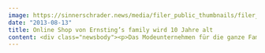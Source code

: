 ```yaml
---
image: https://sinnerschrader.news/media/filer_public_thumbnails/filer_public/8c/9f/8c9f0d7f-0357-4480-9452-ddba22a61c75/varfoldersdjk8pxf42x64d8fxslz8jcc8fc0000gnttmp9b8tum__480x288_q85_crop_subsampling-2_upscale.jpg
date: "2013-08-13"
title: Online Shop von Ernsting’s family wird 10 Jahre alt
content: <div class="newsbody"><p>Das Modeunternehmen für die ganze Familie krönt mit einer Community-Kampagne den Erfolg des Vertriebskanals. Create your Famy. Die Idee haben Ernsting's family und Commerce Plus gemeinsam erarbeitet und umgesetzt.</p><p dir="ltr" id="docs-internal-guid-39aedbde-76b0-18bf-6035-6d36370f0ab9">Der Online Shop von Ernsting’s family unter <a href="http&#58;//www.ernstings-family.de">www.ernstings-family.de</a> feiert in diesem Jahr sein 10-jähriges Bestehen. Und das hat auch seinen Grund. Der Shop entwickelte sich in den letzten Jahren zu einem der wichtigsten Vertriebskanäle der Marke Ernsting’s family. 2003 mit lediglich acht Artikeln gestartet, werden heute über den Online Shop im Durchschnitt monatlich rund 600.000 Artikel versendet. Neben der positiven Entwicklung als Absatzkanal, hat sich der Online Shop vor allem auch für Kundenbindungsmaßnahmen etabliert. So zählt der Online Shop heute einen hohen Anteil an Stammkunden, d. h. Kunden die regelmäßig bestellen, besondere Angebote und Aktionen wahrnehmen und so eine starke Identifikation mit der Markenwelt von Ernsting’s family erleben. Eine konsequente Verfolgung der Ziele Absatzerhöhung und Kundenbindung führten zu diesem Erfolg. Die E-Commerce Agentur Commerce Plus unterstützt Ernsting's family bei seinem Online Shop seit 2009.</p><p dir="ltr"><a href="http&#58;//aktionen.ernstings-family.de/10-Jahre" target="_blank">http&#58;//aktionen.ernstings-family.de/10-Jahre</a></p><p dir="ltr">Anlässlich des 10-jährigen Bestehens hat sich das Modeunternehmen gemeinsam mit Commerce Plus wieder etwas für ihre Kunden einfallen lassen&#58; Vom 12. bis 23. August können die Shop Besucher eine einzigartige Famy-Community aufbauen. Dazu hat Commerce Plus einen Famy-Generator entwickelt mit dem die Kunden ein virtuelles Ebenbild ihrer Familie erstellen können. “Die Idee entstand, als wir über zeitgemäße digitale Identifikation nachdachten und Avatar-Kultur für die Kampagne entdeckten. Das machten wir dann Familien tauglich und kreierten ein Online-Tool, das jede Menge Spaß und Involvement bringt”, beschreibt Daniela Wiegers, Account Managerin bei Commerce Plus, die Entstehung der Kampagne. Damit der User seine Familien-Avatare - genannt Famys - möglichst detailgetreu nachbauen kann, stehen zahlreiche Figuren-Elemente zur Verfügung. Er kann zwischen Frisuren, Körpergröße, -form, Mund- und Augenpartie und natürlich Kleidungsstücken wählen und so einen individuellen Famy kreieren. Für einen erhöhten Spaßfaktor sorgen die Kombinationsmöglichkeiten. Zum Beispiel kann der User einem Kleinkind auch einen Schnurbart verpassen. Das Tool erlaubt jedem User bis zu sieben Familienmitglieder zu gestalten. Die Aktion involviert auf spielerische Weise den Kunden als Teil der Familie. Zusätzlich kann der User seine Famys bei Facebook teilen. Alle eingereichten Famys werden Teil einer außergewöhnlichen Famy Collage. Wie diese wächst, wird während der Kampagne mit veröffentlichten Fotos dokumentiert. So entsteht eine große und fröhliche Familie, an der jeder teilhaben kann.</p><p dir="ltr">Zusätzlich erstellten die Mitarbeiter von Ernsting’s family ihre eigenen Famys, die ebenfalls Teil der Community sind und Anekdoten aus ihrer täglichen Arbeit erzählen. Die Aktion ist mit einem Gewinnspiel verknüpft. Der 1. Preis ist ein Reisegutschein über 4.000,- Euro. Begleitende Überraschungsaktionen während der Kampagnendauer sorgen dafür, dass die User aktiv wiederkehren und den Shop besuchen. Die Kampagne wird mit Printwerbemitteln in den Filialen und Online-Werbemitteln beworben.</p><p dir="ltr"><a href="http&#58;//www.commerce-plus.com/files/2013/08/Famylaeum_Ernstingsfamily_ComPlus_KeyVisual300dpi.jpg" target="_blank">Download Key Visual Famyläum</a></p></div>
---
```

